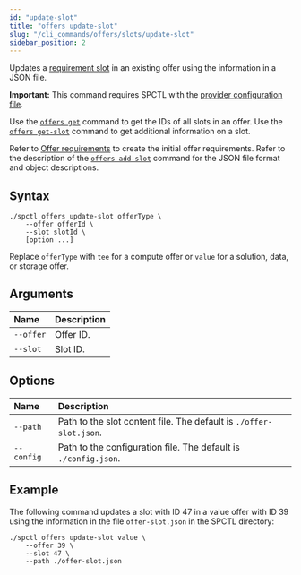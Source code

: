 ```yaml
---
id: "update-slot"
title: "offers update-slot"
slug: "/cli_commands/offers/slots/update-slot"
sidebar_position: 2
---
```


Updates a [requirement slot](/developers/fundamentals/slots#requirements) in an existing offer using the information in a JSON file.

**Important:** This command requires SPCTL with the [provider configuration file](/developers/cli_guides/configure#for-offer-providers).

Use the [`offers get`](/developers/cli_commands/offers/offers/get) command to get the IDs of all slots in an offer. Use the [`offers get-slot`](/developers/cli_commands/offers/slots/get-slot) command to get additional information on a slot.

Refer to [Offer requirements](/developers/cli_guides/providers_offers#offer-requirements) to create the initial offer requirements. Refer to the description of the [`offers add-slot`](/developers/cli_commands/offers/slots/add-slot) command for the JSON file format and object descriptions.

## Syntax

```
./spctl offers update-slot offerType \
    --offer offerId \
    --slot slotId \
    [option ...]
```

Replace `offerType` with `tee` for a compute offer or `value` for a solution, data, or storage offer.

## Arguments

| **Name** | **Description** |
| :- | :- |
| `--offer` | Offer ID. |
| `--slot` | Slot ID. |

## Options

| **Name** |**Description** |
| :- | :- |
| `--path` | Path to the slot content file. The default is `./offer-slot.json`. |
| `--config` | Path to the configuration file. The default is `./config.json`. |

## Example

The following command updates a slot with ID 47 in a value offer with ID 39 using the information in the file `offer-slot.json` in the SPCTL directory:

```
./spctl offers update-slot value \
    --offer 39 \
    --slot 47 \
    --path ./offer-slot.json
```
